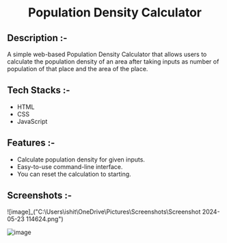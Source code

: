 # <p align="center">Population Density Calculator</div>

## Description :-

A simple web-based Population Density Calculator that allows users to calculate the population density of an area after taking inputs as number of population of that place and the area of the place.

## Tech Stacks :-

- HTML
- CSS
- JavaScript

## Features :-

- Calculate population density for given inputs.
- Easy-to-use command-line interface.
- You can reset the calculation to starting.

## Screenshots :-

![image]_("C:\Users\ishit\OneDrive\Pictures\Screenshots\Screenshot 2024-05-23 114624.png")

![image](https://github.com/Ishitamukherjee2004/CalcDiverse/assets/138589633/a9e0b7d8-eadf-4ddb-8796-2882bd3f2ac4)

